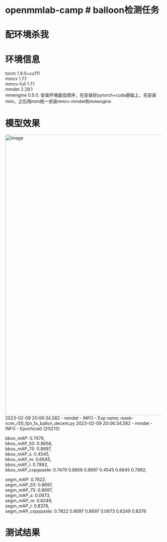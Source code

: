 # openmmlab-camp # balloon检测任务
# 配环境杀我

# 环境信息
torch              1.9.0+cu111  
mmcv               1.7.1  
mmcv-full          1.7.1  
mmdet              2.28.1  
mmengine           0.5.0. 
安装环境最佳顺序，在安装好pytorch+cuda基础上，先安装mim，之后用mim统一安装mmcv mmdet和mmengine

# 模型效果
<img width="904" alt="image" src="https://user-images.githubusercontent.com/47024870/218030426-abc72fd8-e918-418f-a846-00f8e98fbf60.png">
2023-02-09 20:06:34,582 - mmdet - INFO - Exp name: mask-rcnn_r50_fpn_1x_ballon_decent.py  
2023-02-09 20:06:34,582 - mmdet - INFO - Epoch(val) [20][13]	 

bbox_mAP: 0.7479,   
bbox_mAP_50: 0.8858,  
bbox_mAP_75: 0.8697,  
bbox_mAP_s: 0.4545,  
bbox_mAP_m: 0.6645,  
bbox_mAP_l: 0.7892,  
bbox_mAP_copypaste: 0.7479 0.8858 0.8697 0.4545 0.6645 0.7892,     

segm_mAP: 0.7822,  
segm_mAP_50: 0.8697,  
segm_mAP_75: 0.8697,  
segm_mAP_s: 0.0673,  
segm_mAP_m: 0.6249,  
segm_mAP_l: 0.8376,  
segm_mAP_copypaste: 0.7822 0.8697 0.8697 0.0673 0.6249 0.8376  

# 测试结果







